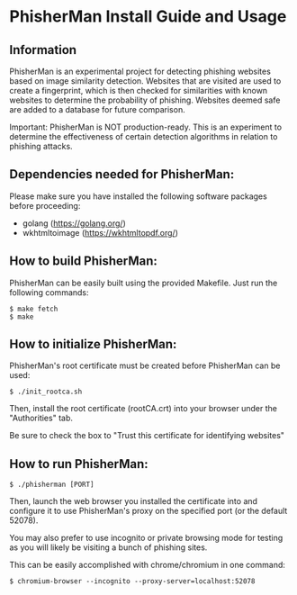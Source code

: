 # PhisherMan Install Guide and Usage

## Information
PhisherMan is an experimental project for detecting phishing websites based on image similarity detection. Websites that are visited are used to create a fingerprint, which is then checked for similarities with known websites to determine the probability of phishing. Websites deemed safe are added to a database for future comparison. 

Important: PhisherMan is NOT production-ready. This is an experiment to determine the effectiveness of certain detection algorithms in relation to phishing attacks.

## Dependencies needed for PhisherMan:
Please make sure you have installed the following software packages before proceeding:
* golang (https://golang.org/)
* wkhtmltoimage (https://wkhtmltopdf.org/)


## How to build PhisherMan:
PhisherMan can be easily built using the provided Makefile. Just run the following commands:
```
$ make fetch
$ make
```

## How to initialize PhisherMan:
PhisherMan's root certificate must be created before PhisherMan can be used:
```
$ ./init_rootca.sh
```
Then, install the root certificate (rootCA.crt) into your browser under the "Authorities" tab.

Be sure to check the box to "Trust this certificate for identifying websites"

## How to run PhisherMan:
```
$ ./phisherman [PORT]
```
Then, launch the web browser you installed the certificate into and configure it to use PhisherMan's proxy on the specified port (or the default 52078).

You may also prefer to use incognito or private browsing mode for testing as you will likely be visiting a bunch of phishing sites.

This can be easily accomplished with chrome/chromium in one command:
```
$ chromium-browser --incognito --proxy-server=localhost:52078
```
